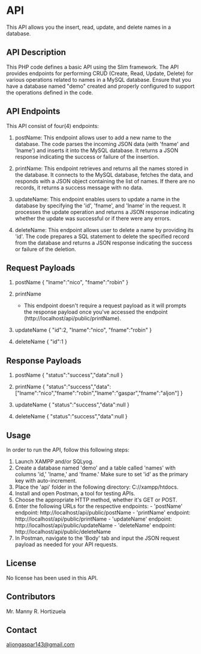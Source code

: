 # API 
This API allows you the insert, read, update, and delete names in a database.

## API Description
This PHP code defines a basic API using the Slim framework. The API provides endpoints for performing CRUD (Create, Read, Update, Delete) for various operations related to names in a MySQL database. Ensure that you have a database named "demo" created and properly configured to support the operations defined in the code.

## API Endpoints
This API consist of four(4) endpoints:

1. postName:    This endpoint allows user to add a new name to the database. The code parses the incoming JSON data (with 'fname' and 'lname') and inserts it into the MySQL database. It returns a JSON response indicating the success or failure of the insertion.

2. printName:   This endpoint retrieves and returns all the names stored in the database. It connects to the MySQL database, fetches the data, and responds with a JSON object containing the list of names. If there are no records, it returns a success message with no data.

3. updateName:  This endpoint enables users to update a name in the database by specifying the 'id', 'fname', and 'lname' in the request. It processes the update operation and returns a JSON response indicating whether the update was successful or if there were any errors.

4. deleteName:  This endpoint allows user to delete a name by providing its 'id'. The code prepares a SQL statement to delete the specified record from the database and returns a JSON response indicating the success or failure of the deletion.

## Request Payloads
1. postName
   {
  "lname":"nico",
   "fname":"robin"
   }

2. printName
   - This endpoint doesn't require a request payload as it will prompts the response payload once you've accessed the endpoint
     (http://localhost/api/public/printName).
  
3. updateName
   {
   "id":2,
   "lname":"nico",
   "fname":"robin"
   }

4. deleteName
   {
   "id":1
   }

## Response Payloads
1. postName
   {
   "status":"success","data":null
   }

2. printName
   {
   "status":"success","data":["lname":"nico","fname":"robin","lname":"gaspar","fname":"aljon"]
   }

3. updateName
   {
   "status":"success","data":null
   }

5. deleteName
   {
   "status":"success","data":null
   }

## Usage
In order to run the API, follow this following steps:

   1. Launch XAMPP and/or SQLyog.
   2. Create a database named 'demo' and a table called 'names' with columns 'id,' 'lname,' and 'fname.' Make sure to set 'id' as the primary key with auto-increment.
   3. Place the 'api' folder in the following directory: C://xampp/htdocs.
   4. Install and open Postman, a tool for testing APIs.
   5. Choose the appropriate HTTP method, whether it's GET or POST.
   6. Enter the following URLs for the respective endpoints:
          - 'postName' endpoint: http://localhost/api/public/postName
          - 'printName' endpoint: http://localhost/api/public/printName
          - 'updateName' endpoint: http://localhost/api/public/updateName
          - 'deleteName' endpoint: http://localhost/api/public/deleteName
   7. In Postman, navigate to the 'Body' tab and input the JSON request payload as needed for your API requests.

## License
No license has been used in this API.

## Contributors
Mr. Manny R. Hortizuela

## Contact
aljongaspar143@gmail.com

